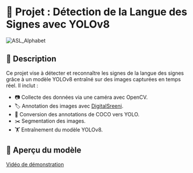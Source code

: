 # 📌 Projet : Détection de la Langue des Signes avec YOLOv8

![ASL_Alphabet](https://github.com/user-attachments/assets/2829b30a-ff20-42d1-9c6e-e5fe75bfab6e)


## 📖 Description
Ce projet vise à détecter et reconnaître les signes de la langue des signes grâce à un modèle YOLOv8 entraîné sur des images capturées en temps réel. Il inclut :  
- 📷 Collecte des données via une caméra avec OpenCV.  
- 🏷 Annotation des images avec [DigitalSreeni](https://github.com/bnsreenu/digitalsreeni-image-annotator).  
- 🔄 Conversion des annotations de COCO vers YOLO.  
- ✂️ Segmentation des images.  
- 🏋️ Entraînement du modèle YOLOv8.
## 🎥 Aperçu du modèle
[Vidéo de démonstration]([chemin/vers/video.mp4](https://github.com/user-attachments/assets/4c7ffab4-69b4-4fdc-9fe1-6f931748afec))
